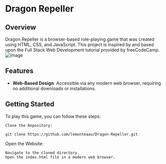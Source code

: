 # Dragon Repeller

## Overview
Dragon Repeller is a browser-based role-playing game that was created using HTML, CSS, and JavaScript. This project is inspired by and based upon the Full Stack Web Development tutorial provided by freeCodeCamp. 
![image](https://github.com/lemonteaau/Dragon-Repeller/assets/104964583/97dfb52a-63f2-427f-8408-eb949da827ca)

## Features
- **Web-Based Design**: Accessible via any modern web browser, requiring no additional downloads or installations.

## Getting Started
To play this game, you can follow these steps:

    Clone the Repository:

    git clone https://github.com/lemonteaau/Dragon-Repeller.git

Open the Website:

    Navigate to the cloned directory.
    Open the index.html file in a modern web browser.

